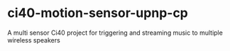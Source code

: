 # ci40-motion-sensor-upnp-cp
A multi sensor Ci40 project for triggering and streaming music to multiple wireless speakers 
